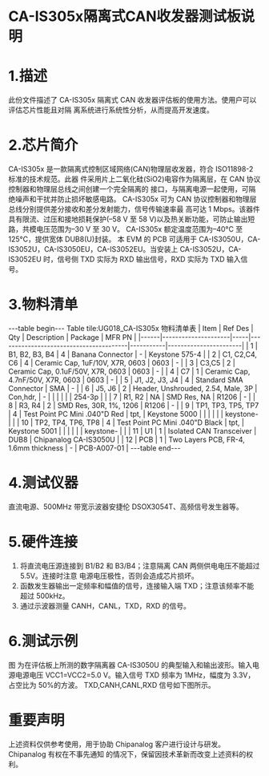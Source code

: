  # CA-IS305x隔离式CAN收发器测试板说明


# 1.描述
此份文件描述了 CA-IS305x 隔离式 CAN 收发器评估板的使用方法。使用户可以评估芯片性能且对隔
离系统进行系统性分析，从而提高开发速度。


# 2.芯片简介
CA-IS305x 是一款隔离式控制区域网络(CAN)物理层收发器，符合 ISO11898-2 标准的技术规范。此器
件采用片上二氧化硅(SiO2)电容作为隔离层，在 CAN 协议控制器和物理层总线之间创建一个完全隔离的
接口，与隔离电源一起使用，可隔绝噪声和干扰并防止损坏敏感电路。
CA-IS305x 可为 CAN 协议控制器和物理层总线分别提供差分接收和差分发射能力，信号传输速率最
高可达 1 Mbps。该器件具有限流、过压和接地损耗保护(–58 V 至 58 V)以及热关断功能，可防止输出短
路，共模电压范围为–30 V 至 30 V。
CA-IS305x 额定温度范围为–40°C 至 125°C，提供宽体 DUB8(U)封装。
本 EVM 的 PCB 可适用于 CA-IS3050U，CA-IS3052U，CA-IS3050EU，CA-IS3052EU。当安装上
CA-IS3052U，CA-IS3052EU 时，信号侧 TXD 实际为 RXD 输出信号，RXD 实际为 TXD 输入信号。


# 3.物料清单
---table begin---
Table tile:UG018_CA-IS305x 物料清单表
| Item | Ref Des             | Qty | Description                            | Package   | MFR          PN        |
|------|---------------------|-----|----------------------------------------|-----------|-----------------------|
| 1    | B1, B2, B3, B4      | 4   | Banana Connector                        | -         | Keystone  575-4     |
| 2    | C1, C2,C4, C6       | 4   | Ceramic Cap, 1uF/10V, X7R, 0603       | 0603      | -                   |
| 3    | C3,C5               | 2   | Ceramic Cap, 0.1uF/50V, X7R, 0603    | 0603      | -                   |
| 4    | C7                  | 1   | Ceramic Cap, 4.7nF/50V, X7R, 0603    | 0603      | -                   |
| 5    | J1, J2, J3, J4       | 4   | Standard SMA Connector                 | SMA       | -                   |
| 6    | J5, J6              | 2   | Header, Unshrouded, 2.54, Male, 3P    | Con,hdr,  | -                   |
|      |                     |     |                                      | 254-3p    |                     |
| 7    | R1, R2              | NA  | SMD Res, NA                            | R1206     | -                   |
| 8    | R3, R4              | 2   | SMD Res, 30R, 1%, 1206                 | R1206     | -                   |
| 9    | TP1, TP3, TP5, TP7   | 4   | Test Point PC Mini .040"D Red          | tpt,      | Keystone  5000       |
|      |                     |     |                                      | keystone- |                     |
| 10   | TP2, TP4, TP6, TP8   | 4   | Test Point PC Mini .040"D Black        | tpt,      | Keystone  5001       |
|      |                     |     |                                      | keystone- |                     |
| 11   | U1                  | 1   | Isolated CAN Transceiver               | DUB8      | Chipanalog  CA-IS3050U |
| 12   | PCB                 | 1   | Two Layers PCB, FR-4, 1.6mm thickness | -         | PCB-A007-01           |
---table end---


#  4.测试仪器
直流电源、500MHz 带宽示波器安捷伦 DSOX3054T、高频信号发生器等。


# 5.硬件连接
1. 将直流电压源连接到 B1/B2 和 B3/B4；注意隔离 CAN 两侧供电电压不能超过 5.5V。连接时注意
电源电压极性，否则会造成芯片损坏。
2. 函数发生器输出一定频率和幅值的信号，连接输入端 TXD；注意该频率不能超过 500kHz。
3. 通过示波器测量 CANH，CANL，TXD，RXD 的信号。


# 6.测试示例
图 为在评估板上所测的数字隔离器 CA-IS3050U 的典型输入和输出波形。输入电源电源电压
VCC1=VCC2=5.0 V。输入信号 TXD 频率为 1MHz，幅度为 3.3V，占空比为 50%的方波。
TXD,CANH,CANL,RXD 信号如下图所示。


#  重要声明
上述资料仅供参考使用，用于协助 Chipanalog 客户进行设计与研发。Chipanalog 有权在不事先通知
的情况下，保留因技术革新而改变上述资料的权利。

